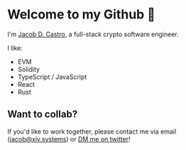 # Welcome to my Github 🫡

I'm [Jacob D. Castro](https://twitter.com/jacobdcastro), a full-stack crypto software engineer.

I like:
- EVM
- Solidity
- TypeScript / JavaScript
- React
- Rust

## Want to collab?

If you'd like to work together, please contact me via email (jacob@xiv.systems) or [DM me on twitter](https://twitter.com/jacobdcastro)!
